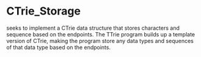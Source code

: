 # CTrie_Storage
seeks to implement a CTrie data structure that stores characters and sequence based on the endpoints. The TTrie program builds up a template version of CTrie, making the program store any data types and sequences of that data type based on the endpoints.
